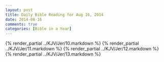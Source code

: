 ```yaml
---
layout: post
title: Daily Bible Reading for Aug 16, 2014
date: 2014-08-16
comments: true
categories: [Bible in a Year]
---
```

{% render_partial ../KJV/Jer/10.markdown %}
{% render_partial ../KJV/Jer/11.markdown %}
{% render_partial ../KJV/Jer/12.markdown %}
{% render_partial ../KJV/Jer/13.markdown %}
